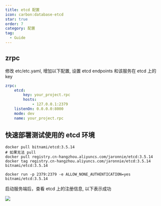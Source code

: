 ```yaml
---
title: etcd 配置
icon: carbon:database-etcd
star: true
order: 7
category: 配置
tag:
  - Guide
---
```


## zrpc

修改 etc/etc.yaml, 增加以下配置, 设置 etcd endpoints 和该服务在 etcd 上的 key

```yaml
zrpc:
    etcd:
        key: your_project.rpc
        hosts:
            - 127.0.0.1:2379
    listenOn: 0.0.0.0:8000
    mode: dev
    name: your_project.rpc
```

## 快速部署测试使用的 etcd 环境

```shell
docker pull bitnami/etcd:3.5.14
# 如果无法 pull
docker pull registry.cn-hangzhou.aliyuncs.com/jaronnie/etcd:3.5.14
docker tag registry.cn-hangzhou.aliyuncs.com/jaronnie/etcd:3.5.14 bitnami/etcd:3.5.14
```

```shell
docker run -p 2379:2379 -e ALLOW_NONE_AUTHENTICATION=yes bitnami/etcd:3.5.14 
```

启动服务端后，查看 etcd 上的注册信息, 以下表示成功

![](https://oss.jaronnie.com/image-20240710222837633.png)

